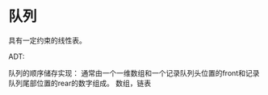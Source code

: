 # 队列

具有一定约束的线性表。

ADT:
<ul>

</ul>


队列的顺序储存实现：
通常由一个一维数组和一个记录队列头位置的front和记录队列尾部位置的rear的数字组成。
数组，链表

